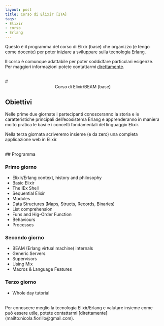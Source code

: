 ```yaml
---
layout: post
title: Corso di Elixir [ITA]
tags:
- Elixir
- corso
- Erlang
---
```


Questo è il programma del corso di Elixir (base) che organizzo (e tengo come docente) per poter iniziare a sviluppare sulla tecnologia Erlang.

Il corso è comunque adattabile per poter soddidfare particolari esigenze. Per maggiori informazioni potete contattarmi [direttamente](mailto:nicola.fiorillo@gmail.com).

<br/>
# <center>Corso di Elixir/BEAM (base)</center>

## Obiettivi

Nelle prime due giornate i partecipanti conosceranno la storia e le caratteristiche principali dell’ecosistema Erlang e apprenderanno in maniera molto pratica le basi e i concetti fondamentali del linguaggio Elixir.

Nella terza giornata scriveremo insieme (e da zero) una completa applicazione web in Elixir.

<br/>
## Programma

### Primo giorno
* Elixir/Erlang context, history and philosophy
* Basic Elixir
* The IEx Shell
* Sequential Elixir
* Modules
* Data Structures (Maps, Structs, Records, Binaries)
* List comprehension
* Funs and Hig-Order Function
* Behaviours
* Processes

### Secondo giorno

* BEAM (Erlang virtual machine) internals
* Generic Servers
* Supervisors
* Using Mix
* Macros & Language Features

### Terzo giorno
* Whole day tutorial

<br/>
Per conoscere meglio la tecnologia Elixir/Erlang e valutare insieme come può essere utile, potete contattarmi [direttamente](mailto:nicola.fiorillo@gmail.com).
